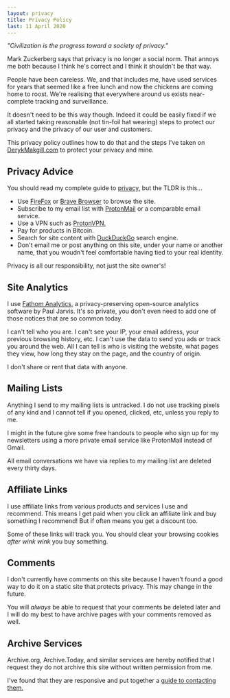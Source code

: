 ```yaml
---
layout: privacy
title: Privacy Policy
last: 11 April 2020
---
```


*"Civilization is the progress toward a society of privacy."*

Mark Zuckerberg says that privacy is no longer a social norm. That annoys me both because I think he's correct and I think it shouldn't be that way.

People have been careless. We, and that includes me, have used services for years that seemed like a free lunch and now the chickens are coming home to roost. We're realising that everywhere around us exists near-complete tracking and surveillance.

It doesn't need to be this way though. Indeed it could be easily fixed if we all started taking reasonable (not tin-foil hat wearing) steps to protect our privacy and the privacy of our user and customers.

This privacy policy outlines how to do that and the steps I've taken on [DerykMakgill.com](/) to protect your privacy and mine.

## Privacy Advice

You should read my complete guide to [privacy,](/) but the TLDR is this...

- Use [FireFox](/) or [Brave Browser](/) to browse the site.
- Subscribe to my email list with [ProtonMail](/) or a comparable email service.
- Use a VPN such as [ProtonVPN.](/)
- Pay for products in Bitcoin.
- Search for site content with [DuckDuckGo](/) search engine.
- Don't email me or post anything on this site, under your name or another name, that you woudn't feel comfortable having tied to your real identity.

Privacy is all our responsibility, not just the site owner's!

## Site Analytics

I use [Fathom Analytics,](https://usefathom.com/ref/QDNHKF) a privacy-preserving open-source analytics software by Paul Jarvis. It's so private, you don't even need to add one of those notices that are so common today.

I can't tell who you are. I can't see your IP, your email address, your previous browsing history, etc. I can't use the data to send you ads or track you around the web. All I can tell is who is visiting the website, what pages they view, how long they stay on the page, and the country of origin. 

I don't share or rent that data with anyone.

## Mailing Lists

Anything I send to my mailing lists is untracked. I do not use tracking pixels of any kind and I cannot tell if you opened, clicked, etc, unless you reply to me.

I might in the future give some free handouts to people who sign up for my newsletters using a more private email service like ProtonMail instead of Gmail.

All email conversations we have via replies to my mailing list are deleted every thirty days.

## Affiliate Links

I use affiliate links from various products and services I use and recommend. This means I get paid when you click an affiliate link and buy something I recommend! But if often means you get a discount too. 

Some of these links will track you. You should clear your browsing cookies *after* *wink wink* you buy something.

## Comments

I don't currently have comments on this site because I haven't found a good way to do it on a static site that protects privacy. This may change in the future.

You will *always* be able to request that your comments be deleted later and I will do my best to have archive pages with your comments removed as well.

## Archive Services

Archive.org, Archive.Today, and similar services are hereby notified that I request they do not archive this site without written permission from me.

I've found that they are responsive and put together a [guide to contacting them.](/)


